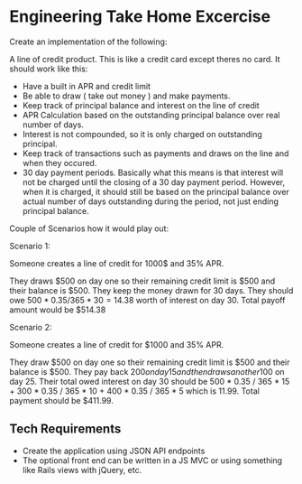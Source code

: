 # Engineering Take Home Excercise

Create an implementation of the following:

A line of credit product.  This is like a credit card except theres no card.
It should work like this:

  - Have a built in APR and credit limit
  - Be able to draw ( take out money ) and make payments.
  - Keep track of principal balance and interest on the line of credit
  - APR Calculation based on the outstanding principal balance over real number of days.
  - Interest is not compounded, so it is only charged on outstanding principal.
  - Keep track of transactions such as payments and draws on the line and when
    they occured.
  - 30 day payment periods.  Basically what this means is that interest will not be
    charged until the closing of a 30 day payment period.  However, when it is charged,
    it should still be based on the principal balance over actual number of days outstanding
    during the period, not just ending principal balance.

Couple of Scenarios how it would play out:

Scenario 1:

Someone creates a line of credit for 1000$ and 35% APR.

They draws $500 on day one so their remaining credit limit is $500 and their balance is $500.
They keep the money drawn for 30 days.  They should owe $500 * 0.35 / 365 * 30 = 14.38$ worth
of interest on day 30.  Total payoff amount would be $514.38

Scenario 2:

Someone creates a line of credit for $1000 and 35% APR.

They draw $500 on day one so their remaining credit limit is $500 and their balance is $500.
They pay back $200 on day 15 and then draws another 100$ on day 25.  Their total owed interest on
day 30 should be 500 * 0.35 / 365 * 15 + 300 * 0.35 / 365 * 10 + 400 * 0.35 / 365 * 5  which is
11.99.  Total payment should be $411.99.

## Tech Requirements
* Create the application using JSON API endpoints
* The optional front end can be written in a JS MVC or using something like Rails views with jQuery, etc.

